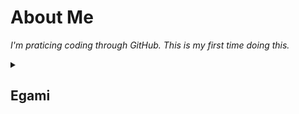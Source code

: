 # About Me

_I'm praticing coding through GitHub. This is my first time doing this._

<!--
  <<< Author notes: Start of the course >>>
  Include start button, a note about Actions minutes,
  and tell the learner why they should take the course.
  Each step should be wrapped in <details>/<summary>, with an `id` set.
  The start <details> should have `open` as well.
  Do not use quotes on the <details> tag attributes.
-->

<details id=0>
<summary><h2>Egami</h2></summary>

I'm another person trying to learn this program. My name is Egami. 
Fun Fact: I'm actually editing some of this on my phone right now (5/30/2023). 

- **Why did I decide to learn this?**: I needed to learn something new. I also was tired of software, plugins or games that I desired not existing. So I decided I should try learning how to make the stuff I want myself. 
- **What do I want to build first?**: The first thing I really want to build is a plugin or plugins for a minecraft server my friend asked me to work on.
- **Do you even know what you're doing?**: LMFAO. Hell no. I just got here.

<details id=4>
<summary><h3>Socials</h3></summary>
  
  Instagram: https://instagram.com/egamiretta
Twitter: https://twitter.com/egamiretta
Tiktok: https://tiktok.com/@egamiretta 
Twitch?? coming soon?

</details>




<!-- For start course, run in JavaScript:
'https://github.com/new?' + new URLSearchParams({
  template_owner: 'skills',
  template_name: 'introduction-to-github',
  owner: '@me',
  name: 'skills-introduction-to-github',
  description: 'My clone repository',
  visibility: 'public',
}).toString()
-->


<!--
  <<< Author notes: Step 1 >>>
  Choose 3-5 steps for your course.
  The first step is always the hardest, so pick something easy!
  Link to docs.github.com for further explanations.
  Encourage users to open new tabs for steps!
-->
    
<details id=1>
  <summary><h2>Current!</h2></summary>

<details id=3>
<summary><h2>Current Achievements</h2></summary>

_Shit I actually did myself :wave:_


**I made my first repository

**I made my first branch

**I submitted my first pull request

**I completed my first merge

**I created my first personal repository 

**I made a ReadMe.md and started editing it

**I linked my social media accounts to my GitHub. 
</details>

<details id=2>
<summary><h2>Current Small Goals</h2></summary>
</details>

<details id=5>
<summary><h2>Current Projects</h2></summary>
</details>


</details id=1>

<details id=6>
<summary><h2>Links to Notes</h2></summary>
</details>
